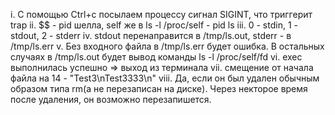 i.    С помощью Ctrl+c посылаем процессу сигнал SIGINT, что триггерит trap
ii.   $$ - pid шелла, self же в ls -l /proc/self - pid ls
iii.  0 - stdin, 1 - stdout, 2 - stderr
iv.   stdout перенаправится в /tmp/ls.out, stderr - в /tmp/ls.err
v.    Без входного файла в /tmp/ls.err будет ошибка. В остальных случаях в /tmp/ls.out будет вывод команды ls -l /proc/self/fd
vi.   exec выполнилась успешно => выход из терминала
vii.  смещение от начала файла на 14 - "Test3\nTest3333\n"
viii. Да, если он был удален обычным образом типа rm(а не перезаписан на диске). Через некторое время после удаления, он возможно перезапишется.
